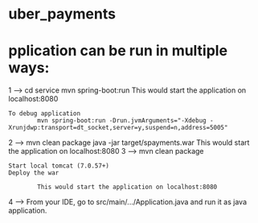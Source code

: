 # uber_payments

pplication can be run in multiple ways:
========================================

1 -->
	cd service
	mvn spring-boot:run
			This would start the application on localhost:8080

	To debug application
			mvn spring-boot:run -Drun.jvmArguments="-Xdebug -Xrunjdwp:transport=dt_socket,server=y,suspend=n,address=5005"
2 -->
	mvn clean package
	java -jar target/spayments.war
			This would start the application on localhost:8080
3 -->
	mvn clean package

	Start local tomcat (7.0.57+)
	Deploy the war

			This would start the application on localhost:8080
4 -->
	From your IDE, go to src/main/.../Application.java and run it as java application.